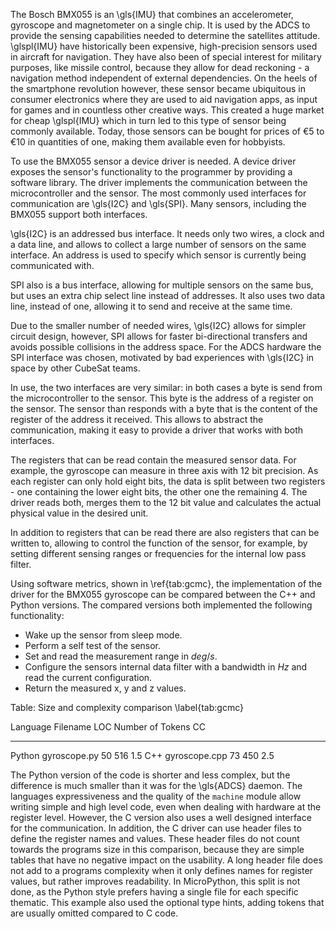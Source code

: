The Bosch BMX055 is an \\gls{IMU} that combines an accelerometer, gyroscope and magnetometer on a single chip. It is used by the ADCS to provide the sensing capabilities needed to determine the satellites attitude. \\glspl{IMU} have historically been expensive, high-precision sensors used in aircraft for navigation. They have also been of special interest for military purposes, like missile control, because they allow for dead reckoning - a navigation method independent of external dependencies. On the heels of the smartphone revolution however, these sensor became ubiquitous in consumer electronics where they are used to aid navigation apps, as input for games and in countless other creative ways. This created a huge market for cheap \\glspl{IMU} which in turn led to this type of sensor being commonly available. Today, those sensors can be bought for prices of €5 to €10 in quantities of one, making them available even for hobbyists.

To use the BMX055 sensor a device driver is needed. A device driver exposes the sensor's functionality to the programmer by providing a software library. The driver implements the communication between the microcontroller and the sensor. The most commonly used interfaces for communication are \\gls{I2C} and \\gls{SPI}. Many sensors, including the BMX055 support both interfaces. 

\\gls{I2C} is an addressed bus interface. It needs only two wires, a clock and a data line, and allows to collect a large number of sensors on the same interface. An address is used to specify which sensor is currently being communicated with.

SPI also is a bus interface, allowing for multiple sensors on the same bus, but uses an extra chip select line instead of addresses. It also uses two data line, instead of one, allowing it to send and receive at the same time.

Due to the smaller number of needed wires, \\gls{I2C} allows for simpler circuit design, however, SPI allows for faster bi-directional transfers and avoids possible collisions in the address space. For the ADCS hardware the SPI interface was chosen, motivated by bad experiences with \\gls{I2C} in space by other CubeSat teams.

In use, the two interfaces are very similar: in both cases a byte is send from the microcontroller to the sensor. This byte is the address of a register on the sensor. The sensor than responds with a byte that is the content of the register of the address it received. This allows to abstract the communication, making it easy to provide a driver that works with both interfaces.

The registers that can be read contain the measured sensor data. For example, the gyroscope can measure in three axis with 12 bit precision. As each register can only hold eight bits, the data is split between two registers - one containing the lower eight bits, the other one the remaining 4. The driver reads both, merges them to the 12 bit value and calculates the actual physical value in the desired unit.

In addition to registers that can be read there are also registers that can be written to, allowing to control the function of the sensor, for example, by setting different sensing ranges or frequencies for the internal low pass filter.

Using software metrics, shown in \\ref{tab:gcmc}, the implementation of the driver for the BMX055 gyroscope can be compared between the C++ and Python versions. The compared versions both implemented the following functionality:

* Wake up the sensor from sleep mode.
* Perform a self test of the sensor.
* Set and read the measurement range in $deg/s$.
* Configure the sensors internal data filter with a bandwidth in $Hz$ and read the current configuration.
* Return the measured x, y and z values.

Table: Size and complexity comparison \\label{tab:gcmc}

Language    Filename          LOC    Number of Tokens       CC
----------  --------------  -----  ------------------  -------
Python      gyroscope.py       50                 516  1.5
C++         gyroscope.cpp      73                 450  2.5

The Python version of the code is shorter and less complex, but the difference is much smaller than it was for the \\gls{ADCS} daemon. The languages expressiveness and the quality of the ```machine``` module allow writing simple and high level code, even when dealing with hardware at the register level. However, the C version also uses a well designed interface for the communication. In addition, the C driver can use header files to define the register names and values. These header files do not count towards the programs size in this comparison, because they are simple tables that have no negative impact on the usability. A long header file does not add to a programs complexity when it only defines names for register values, but rather improves readability. In MicroPython, this split is not done, as the Python style prefers having a single file for each specific thematic. This example also used the optional type hints, adding tokens that are usually omitted compared to C code.
